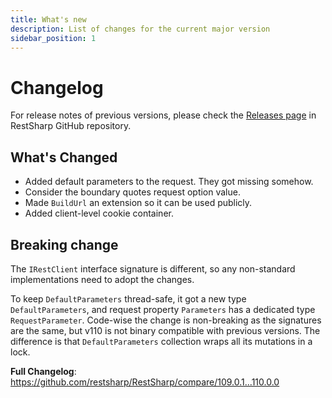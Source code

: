 ```yaml
---
title: What's new
description: List of changes for the current major version
sidebar_position: 1
---
```


# Changelog

For release notes of previous versions, please check the [Releases page](https://github.com/restsharp/RestSharp/releases) in RestSharp GitHub repository.

## What's Changed
* Added default parameters to the request. They got missing somehow.
* Consider the boundary quotes request option value.
* Made `BuildUrl` an extension so it can be used publicly.
* Added client-level cookie container.

## Breaking change

The `IRestClient` interface signature is different, so any non-standard implementations need to adopt the changes.

To keep `DefaultParameters` thread-safe, it got a new type `DefaultParameters`, and request property `Parameters` has a dedicated type `RequestParameter`. Code-wise the change is non-breaking as the signatures are the same, but v110 is not binary compatible with previous versions. The difference is that `DefaultParameters` collection wraps all its mutations in a lock.

**Full Changelog**: https://github.com/restsharp/RestSharp/compare/109.0.1...110.0.0

